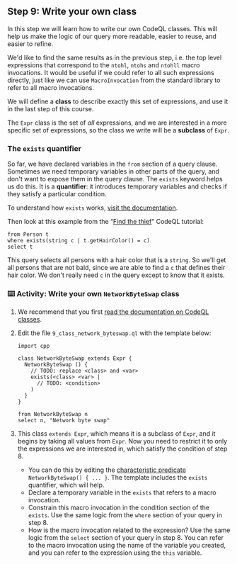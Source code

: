 ## Step 9: Write your own class

In this step we will learn how to write our own CodeQL classes. This will help us make the logic of our query more readable, easier to reuse, and easier to refine.

We'd like to find the same results as in the previous step, i.e. the top level expressions that correspond to the `ntohl`, `ntohs` and `ntohll` macro invocations. It would be useful if we could refer to all such expressions directly, just like we can use `MacroInvocation` from the standard library to refer to all macro invocations.

We will define a **class** to describe exactly this set of expressions, and use it in the last step of this course.

The `Expr` class is the set of _all_ expressions, and we are interested in a more specific set of expressions, so the class we write will be a **subclass** of `Expr`.

### The `exists` quantifier

So far, we have declared variables in the `from` section of a query clause. Sometimes we need temporary variables in other parts of the query, and don't want to expose them in the query clause. The `exists` keyword helps us do this. It is a **quantifier**: it introduces temporary variables and checks if they satisfy a particular condition.

To understand how `exists` works, [visit the documentation](https://codeql.github.com/docs/ql-language-reference/formulas/#explicit-quantifiers).

Then look at this example from the “[Find the thief](https://codeql.github.com/docs/writing-codeql-queries/find-the-thief/)” CodeQL tutorial:

```ql
from Person t
where exists(string c | t.getHairColor() = c)
select t
```

This query selects all persons with a hair color that is a `string`. So we'll get all persons that are not bald, since we are able to find a `c` that defines their hair color. We don't really need `c` in the query except to know that it exists.

### :keyboard: Activity: Write your own `NetworkByteSwap` class

1. We recommend that you first [read the documentation on CodeQL classes](https://codeql.github.com/docs/ql-language-reference/types/#classes).
1. Edit the file `9_class_network_byteswap.ql` with the template below:

    ```ql
    import cpp

    class NetworkByteSwap extends Expr {
      NetworkByteSwap () {
        // TODO: replace <class> and <var>
        exists(<class> <var> |
          // TODO: <condition>
        )
      }
    }

    from NetworkByteSwap n
    select n, "Network byte swap"
    ```

1. This class `extends Expr`, which means it is a subclass of `Expr`, and it begins by taking all values from `Expr`. Now you need to restrict it to only the expressions we are interested in, which satisfy the condition of step 8.
   - You can do this by editing the [characteristic predicate](https://codeql.github.com/docs/ql-language-reference/types/#characteristic-predicates) `NetworkByteSwap() { ... }`. The template includes the `exists` quantifier, which will help.
   - Declare a temporary variable in the `exists` that refers to a macro invocation.
   - Constrain this macro invocation in the condition section of the `exists`. Use the same logic from the `where` section of your query in step 8.
   - How is the macro invocation related to the expression? Use the same logic from the `select` section of your query in step 8. You can refer to the macro invocation using the name of the variable you created, and you can refer to the expression using the `this` variable.

